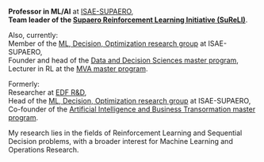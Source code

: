 **Professor in ML/AI** at [ISAE-SUPAERO](www.isae-supaero.fr),  
**Team leader of the [Supaero Reinforcement Learning Initiative (SuReLI)](https://sureli.github.io)**.  

Also, currently:  
Member of the [ML, Decision, Optimization research group](https://www.isae-supaero.fr/fr/recherche/departements/ingenierie-systemes-complexes/groupe-systemes-decisionnels-462/) at ISAE-SUPAERO,  
Founder and head of the [Data and Decision Sciences master program](https://SupaeroDataScience.github.io),  
Lecturer in RL at the [MVA master program](https://www.master-mva.com/).  

Formerly:  
Researcher at [EDF R&D](https://www.edf.fr/en/the-edf-group/inventing-the-future-of-energy/r-d-global-expertise),  
Head of the [ML, Decision, Optimization research group](https://www.isae-supaero.fr/fr/recherche/departements/ingenierie-systemes-complexes/groupe-systemes-decisionnels-462/) at ISAE-SUPAERO,  
Co-founder of the [Artificial Intelligence and Business Transormation master program](https://www.isae-supaero.fr/en/academics/advanced-masters/programs/advanced-master-artificial-intelligence-business-transformation-aibt/).  

My research lies in the fields of Reinforcement Learning and Sequential Decision problems, with a broader interest for Machine Learning and Operations Research.

